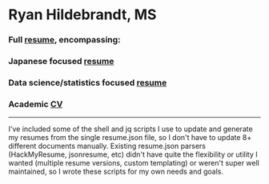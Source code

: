 # Ryan Hildebrandt, MS

### Full [resume](https://github.com/ryancahildebrandt/resume/blob/master/out/Full_Resume.md), encompassing:
### Japanese focused [resume](https://github.com/ryancahildebrandt/resume/blob/master/out/Japanese_Resume.md)
### Data science/statistics focused [resume](https://github.com/ryancahildebrandt/resume/blob/master/out/Data_Resume.md)
### Academic [CV](https://github.com/ryancahildebrandt/resume/blob/master/out/Cv_Resume.md)

---

I've included some of the shell and jq scripts I use to update and generate my resumes from the single resume.json file, so I don't have to update 8+ different documents manually.
Existing resume.json parsers (HackMyResume, jsonresume, etc) didn't have quite the flexibility or utility I wanted (multiple resume versions, custom templating) or weren't super well maintained, so I wrote these scripts for my own needs and goals.
